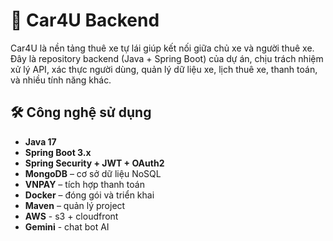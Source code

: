 # 🚗 Car4U Backend

Car4U là nền tảng thuê xe tự lái giúp kết nối giữa chủ xe và người thuê xe. Đây là repository backend (Java + Spring Boot) của dự án, chịu trách nhiệm xử lý API, xác thực người dùng, quản lý dữ liệu xe, lịch thuê xe, thanh toán, và nhiều tính năng khác.

## 🛠️ Công nghệ sử dụng

- **Java 17**
- **Spring Boot 3.x**
- **Spring Security + JWT + OAuth2**
- **MongoDB** – cơ sở dữ liệu NoSQL
- **VNPAY** – tích hợp thanh toán
- **Docker** – đóng gói và triển khai
- **Maven** – quản lý project
- **AWS** - s3 + cloudfront
- **Gemini** - chat bot AI

